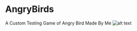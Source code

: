 # AngryBirds
A Custom Testing Game of Angry Bird Made By Me
![alt text](https://static.wikia.nocookie.net/lostmedia/images/2/2c/Angry_birds_chrome.jpeg/revision/latest/scale-to-width-down/1000?cb=20211122150335)
